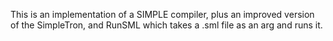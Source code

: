 This is an implementation of a SIMPLE compiler, plus an improved version of the SimpleTron, 
and RunSML which takes a .sml file as an arg and runs it.
